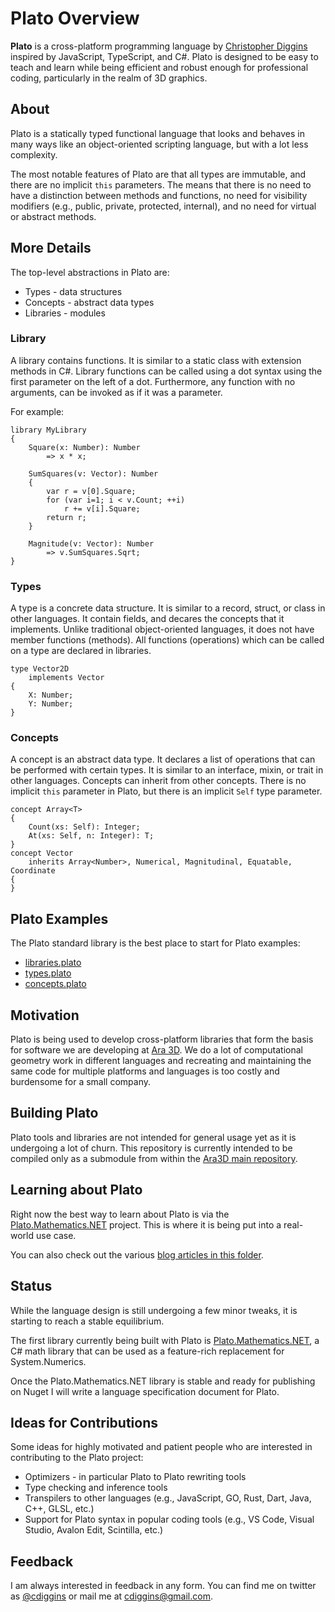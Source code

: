 
# Plato Overview

**Plato** is a cross-platform programming language by [Christopher Diggins](https://github.com/cdiggins) 
inspired by JavaScript, TypeScript, and C#. 
Plato is designed to be easy to teach and learn while being efficient and robust enough for 
professional coding, particularly in the realm of 3D graphics. 

## About

Plato is a statically typed functional language that looks and behaves in many ways like an 
object-oriented scripting language, but with a lot less complexity.  

The most notable features of Plato are that all types are immutable, and there are no implicit `this` parameters. 
The means that there is no need to have a distinction between methods and functions, 
no need for visibility modifiers (e.g., public, private, protected, internal), and no need for 
virtual or abstract methods. 

## More Details

The top-level abstractions in Plato are: 

* Types - data structures
* Concepts - abstract data types 
* Libraries - modules 

### Library 

A library contains functions. It is similar to a static class with extension methods in C#. 
Library functions can be called using a dot syntax using the first parameter on the left of a dot. 
Furthermore, any function with no arguments, can be invoked as if it was a parameter. 

For example:

```
library MyLibrary
{ 
    Square(x: Number): Number
        => x * x;

    SumSquares(v: Vector): Number
    {
        var r = v[0].Square;
        for (var i=1; i < v.Count; ++i)
            r += v[i].Square;
        return r;
    }

    Magnitude(v: Vector): Number
        => v.SumSquares.Sqrt;
} 
```

### Types

A type is a concrete data structure. 
It is similar to a record, struct, or class in other languages. 
It contain fields, and decares the concepts that it implements. 
Unlike traditional object-oriented languages, it does not have member functions (methods). 
All functions (operations) which can be called on a type are declared in libraries. 

```plato
type Vector2D
    implements Vector
{
    X: Number;
    Y: Number;
}
```

### Concepts

A concept is an abstract data type. 
It declares a list of operations that can be performed with certain types. 
It is similar to an interface, mixin, or trait in other languages. 
Concepts can inherit from other concepts. 
There is no implicit `this` parameter in Plato, but there is an implicit `Self`
type parameter. 

```plato
concept Array<T>
{
    Count(xs: Self): Integer;
    At(xs: Self, n: Integer): T;
}
concept Vector
    inherits Array<Number>, Numerical, Magnitudinal, Equatable, Coordinate
{
}
```

## Plato Examples

The Plato standard library is the best place to start for Plato examples:

* [libraries.plato](https://github.com/cdiggins/plato/blob/main/PlatoStandardLibrary/libraries.plato)
* [types.plato](https://github.com/cdiggins/plato/blob/main/PlatoStandardLibrary/types.plato)
* [concepts.plato](https://github.com/cdiggins/plato/blob/main/PlatoStandardLibrary/concepts.plato)

## Motivation 

Plato is being used to develop cross-platform libraries that form the basis for software we are developing at 
[Ara 3D](https://ara3d.com). We do a lot of computational geometry work in different languages
and recreating and maintaining the same code for multiple platforms and languages is too costly and burdensome for a
small company. 

## Building Plato 

Plato tools and libraries are not intended for general usage yet as it is undergoing a lot of churn. 
This repository is currently intended to be compiled only as a submodule from within 
the [Ara3D main repository](https://github.com/ara3d/ara3d).   

## Learning about Plato 

Right now the best way to learn about Plato is via the 
[Plato.Mathematics.NET](https://github.com/cdiggins/Plato.Mathematics.NET) project. This is where it is being 
put into a real-world use case. 

You can also check out the various [blog articles in this folder](https://github.com/cdiggins/plato/tree/main/blog).

## Status

While the language design is still undergoing a few minor tweaks, it is starting to reach a stable equilibrium. 

The first library currently being built with Plato is [Plato.Mathematics.NET](https://github.com/cdiggins/Plato.Mathematics.NET), a C# math library that can be used as a feature-rich replacement for System.Numerics. 

Once the Plato.Mathematics.NET library is stable and ready for publishing on Nuget I will write a language specification document for Plato.  

## Ideas for Contributions
 
Some ideas for highly motivated and patient people who are interested in contributing to the Plato project:

* Optimizers - in particular Plato to Plato rewriting tools
* Type checking and inference tools 
* Transpilers to other languages (e.g., JavaScript, GO, Rust, Dart, Java, C++, GLSL, etc.) 
* Support for Plato syntax in popular coding tools (e.g., VS Code, Visual Studio, Avalon Edit, Scintilla, etc.)

## Feedback

I am always interested in feedback in any form. You can find me on twitter as 
[@cdiggins](https://twitter.com/cdiggins) or mail me at [cdiggins@gmail.com](mailto:cdiggins@gmail.com).


